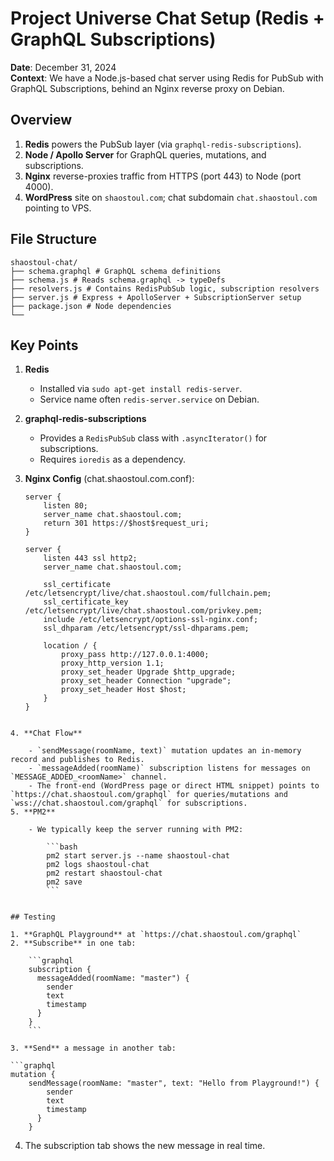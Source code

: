 # Project Universe Chat Setup (Redis + GraphQL Subscriptions)

**Date**: December 31, 2024  
**Context**: We have a Node.js-based chat server using Redis for PubSub with GraphQL Subscriptions, behind an Nginx reverse proxy on Debian.  

## Overview

1. **Redis** powers the PubSub layer (via `graphql-redis-subscriptions`).
2. **Node / Apollo Server** for GraphQL queries, mutations, and subscriptions.
3. **Nginx** reverse-proxies traffic from HTTPS (port 443) to Node (port 4000).
4. **WordPress** site on `shaostoul.com`; chat subdomain `chat.shaostoul.com` pointing to VPS.

## File Structure

```
shaostoul-chat/
├── schema.graphql # GraphQL schema definitions
├── schema.js # Reads schema.graphql -> typeDefs
├── resolvers.js # Contains RedisPubSub logic, subscription resolvers
├── server.js # Express + ApolloServer + SubscriptionServer setup
├── package.json # Node dependencies
└── 
```

## Key Points

1. **Redis**  
   - Installed via `sudo apt-get install redis-server`.
   - Service name often `redis-server.service` on Debian.

2. **graphql-redis-subscriptions**  
   - Provides a `RedisPubSub` class with `.asyncIterator()` for subscriptions.
   - Requires `ioredis` as a dependency.

3. **Nginx Config** (chat.shaostoul.com.conf):
   ```nginx
   server {
       listen 80;
       server_name chat.shaostoul.com;
       return 301 https://$host$request_uri;
   }

   server {
       listen 443 ssl http2;
       server_name chat.shaostoul.com;

       ssl_certificate /etc/letsencrypt/live/chat.shaostoul.com/fullchain.pem;
       ssl_certificate_key /etc/letsencrypt/live/chat.shaostoul.com/privkey.pem;
       include /etc/letsencrypt/options-ssl-nginx.conf;
       ssl_dhparam /etc/letsencrypt/ssl-dhparams.pem;

       location / {
           proxy_pass http://127.0.0.1:4000;
           proxy_http_version 1.1;
           proxy_set_header Upgrade $http_upgrade;
           proxy_set_header Connection "upgrade";
           proxy_set_header Host $host;
       }
   }
```

4. **Chat Flow**
    
    - `sendMessage(roomName, text)` mutation updates an in-memory record and publishes to Redis.
    - `messageAdded(roomName)` subscription listens for messages on `MESSAGE_ADDED_<roomName>` channel.
    - The front-end (WordPress page or direct HTML snippet) points to `https://chat.shaostoul.com/graphql` for queries/mutations and `wss://chat.shaostoul.com/graphql` for subscriptions.
5. **PM2**
    
    - We typically keep the server running with PM2:
        
        ```bash
        pm2 start server.js --name shaostoul-chat
        pm2 logs shaostoul-chat
        pm2 restart shaostoul-chat
        pm2 save
        ```
        

## Testing

1. **GraphQL Playground** at `https://chat.shaostoul.com/graphql`
2. **Subscribe** in one tab:
    
    ```graphql
    subscription {
      messageAdded(roomName: "master") {
        sender
        text
        timestamp
      }
    }
    ```

3. **Send** a message in another tab:

```graphql
mutation {
	sendMessage(roomName: "master", text: "Hello from Playground!") {
		sender
		text
		timestamp
      }
    }
```

4. The subscription tab shows the new message in real time.

